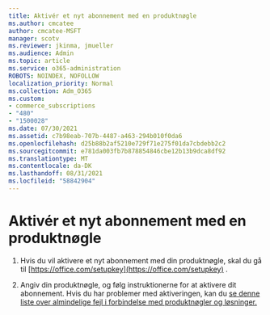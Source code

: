 ```yaml
---
title: Aktivér et nyt abonnement med en produktnøgle
ms.author: cmcatee
author: cmcatee-MSFT
manager: scotv
ms.reviewer: jkinma, jmueller
ms.audience: Admin
ms.topic: article
ms.service: o365-administration
ROBOTS: NOINDEX, NOFOLLOW
localization_priority: Normal
ms.collection: Adm_O365
ms.custom:
- commerce_subscriptions
- "480"
- "1500028"
ms.date: 07/30/2021
ms.assetid: c7b98eab-707b-4487-a463-294b010f0da6
ms.openlocfilehash: d25b88b2af5210e729f71e275f01da7cbdebb2c2
ms.sourcegitcommit: e781da003fb7b878854846cbe12b13b9dca8df92
ms.translationtype: MT
ms.contentlocale: da-DK
ms.lasthandoff: 08/31/2021
ms.locfileid: "58842904"
---
```

# <a name="activate-a-new-subscription-with-a-product-key"></a>Aktivér et nyt abonnement med en produktnøgle

1. Hvis du vil aktivere et nyt abonnement med din produktnøgle, skal du gå til [https://office.com/setupkey](https://office.com/setupkey) .

2. Angiv din produktnøgle, og følg instruktionerne for at aktivere dit abonnement. Hvis du har problemer med aktiveringen, kan du [se denne liste over almindelige fejl i forbindelse med produktnøgler og løsninger.](https://docs.microsoft.com/microsoft-365/commerce/product-key-errors-and-solutions)